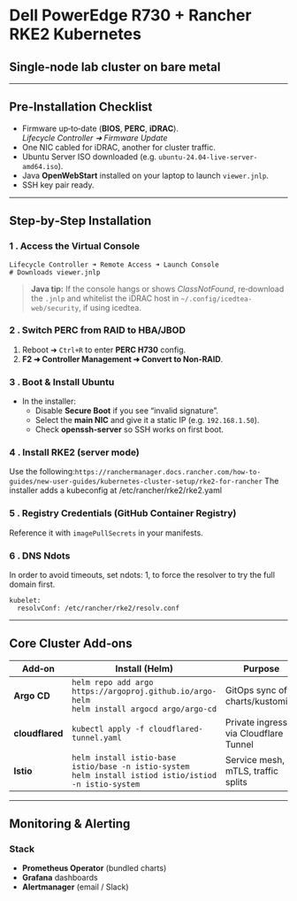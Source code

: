 # Dell PowerEdge R730 + Rancher RKE2 Kubernetes

## Single‑node lab cluster on bare metal

---

## Pre‑Installation Checklist

- Firmware up‑to‑date (**BIOS**, **PERC**, **iDRAC**).  
  _Lifecycle Controller ➜ Firmware Update_
- One NIC cabled for iDRAC, another for cluster traffic.
- Ubuntu Server ISO downloaded (e.g. `ubuntu-24.04-live-server-amd64.iso`).
- Java **OpenWebStart** installed on your laptop to launch `viewer.jnlp`.
- SSH key pair ready.

---

## Step‑by‑Step Installation

### 1 . Access the Virtual Console

```text
Lifecycle Controller ➜ Remote Access ➜ Launch Console
# Downloads viewer.jnlp
```

> **Java tip:** If the console hangs or shows _ClassNotFound_, re‑download the `.jnlp` and whitelist the iDRAC host in `~/.config/icedtea-web/security`, if using icedtea.

### 2 . Switch PERC from RAID to HBA/JBOD

1. Reboot ➜ `Ctrl+R` to enter **PERC H730** config.
2. **F2 ➜ Controller Management ➜ Convert to Non‑RAID**.

### 3 . Boot & Install Ubuntu

- In the installer:
  - Disable **Secure Boot** if you see “invalid signature”.
  - Select the **main NIC** and give it a static IP (e.g. `192.168.1.50`).
  - Check **openssh‑server** so SSH works on first boot.

### 4 . Install RKE2 (server mode)
Use the following:```https://ranchermanager.docs.rancher.com/how-to-guides/new-user-guides/kubernetes-cluster-setup/rke2-for-rancher```
The installer adds a kubeconfig at /etc/rancher/rke2/rke2.yaml

### 5 . Registry Credentials (GitHub Container Registry)
Reference it with `imagePullSecrets` in your manifests.

### 6 . DNS Ndots
In order to avoid timeouts, set ndots: 1, to force the resolver to try the full domain first.
```
kubelet:
  resolvConf: /etc/rancher/rke2/resolv.conf
```

---

## Core Cluster Add‑ons

| Add‑on | Install (Helm) | Purpose |
|--------|----------------|---------|
| **Argo CD** | `helm repo add argo https://argoproj.github.io/argo-helm`<br>`helm install argocd argo/argo-cd` | GitOps sync of charts/kustomize |
| **cloudflared** | `kubectl apply -f cloudflared-tunnel.yaml` | Private ingress via Cloudflare Tunnel |
| **Istio** | `helm install istio-base istio/base -n istio-system`<br>`helm install istiod istio/istiod -n istio-system` | Service mesh, mTLS, traffic splits |

---

## Monitoring & Alerting

### Stack
- **Prometheus Operator** (bundled charts)
- **Grafana** dashboards
- **Alertmanager** (email / Slack)
